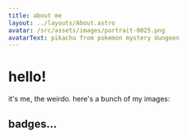 ```yaml
---
title: about me
layout: ../layouts/About.astro
avatar: /src/assets/images/portrait-0025.png
avatarText: pikachu from pokemon mystery dungeon
---
```

# hello!

it's me, the weirdo. here's a bunch of my images:

## badges...

